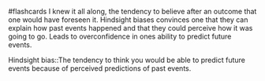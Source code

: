 #flashcards 
I knew it all along, the tendency to believe after an outcome that one would have foreseen it. Hindsight biases convinces one that they can explain how past events happened and that they could perceive how it was going to go. Leads to overconfidence in ones ability to predict future events.

Hindsight bias::The tendency to think you would be able to predict future events because of perceived predictions of past events.
<!--SR:!2023-11-13,6,250-->